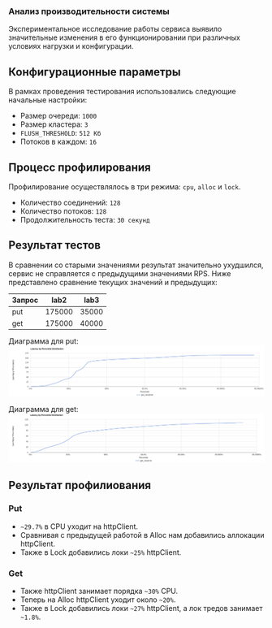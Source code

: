 ### Анализ производительности системы

Экспериментальное исследование работы сервиса выявило значительные изменения в его функционировании при различных условиях нагрузки и конфигурации.

## Конфигурационные параметры

В рамках проведения тестирования использовались следующие начальные настройки:

- Размер очереди: `1000`
- Размер кластера: `3`
- `FLUSH_THRESHOLD`: `512 Кб`
- Потоков в каждом: `16`

## Процесс профилирования

Профилирование осуществлялось в три режима: `cpu`, `alloc` и `lock`.

- Количество соединений: `128`
- Количество потоков: `128`
- Продолжительность теста: `30 секунд`

## Результат тестов

В сравнении со старыми значениями результат значительно ухудшился, сервис не справляется с предыдущими значениями RPS. Ниже представлено сравнение текущих значений и предыдущих:

| Запрос | lab2   | lab3  |
|--------|--------|-------|
| put    | 175000 | 35000 |
| get    | 175000 | 40000 |

Диаграмма для put:
![put_result.png](..%2Flab3%2Fwrk_result%2Fput_result.png)

Диаграмма для get:
![get_result.png](..%2Flab3%2Fwrk_result%2Fget_result.png)

## Результат профилиования

### Put
- `~29.7%` в CPU уходит на httpClient.
- Сравнивая с предыдущей работой в Alloc нам добавились аллокации httpClient.
- Также в Lock добавились локи `~25%` httpClient.
### Get
- Также httpClient занимает порядка `~30%` CPU.
- Теперь на Alloc httpClient уходит около `~20%`.
- Также в Lock добавились локи `~27%` httpClient, а лок тредов занимает `~1.8%`.